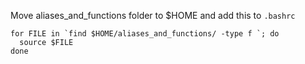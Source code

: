 Move aliases_and_functions folder to $HOME and add this to `.bashrc`

```
for FILE in `find $HOME/aliases_and_functions/ -type f `; do
  source $FILE
done
```
